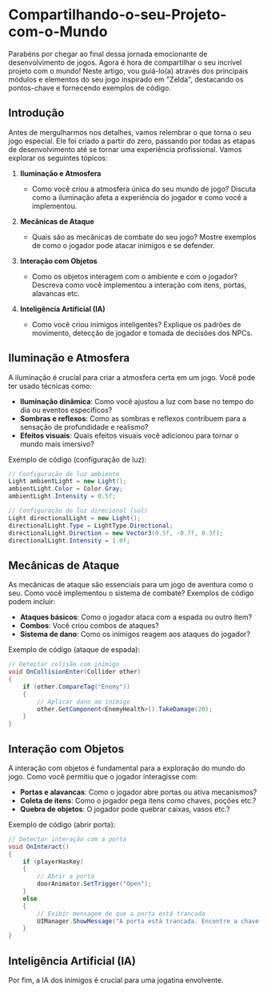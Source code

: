 # Compartilhando-o-seu-Projeto-com-o-Mundo

Parabéns por chegar ao final dessa jornada emocionante de desenvolvimento de jogos. Agora é hora de compartilhar o seu incrível projeto com o mundo! Neste artigo, vou guiá-lo(a) através dos principais módulos e elementos do seu jogo inspirado em "Zelda", destacando os pontos-chave e fornecendo exemplos de código.

## Introdução

Antes de mergulharmos nos detalhes, vamos relembrar o que torna o seu jogo especial. Ele foi criado a partir do zero, passando por todas as etapas de desenvolvimento até se tornar uma experiência profissional. Vamos explorar os seguintes tópicos:

1. **Iluminação e Atmosfera**
   - Como você criou a atmosfera única do seu mundo de jogo? Discuta como a iluminação afeta a experiência do jogador e como você a implementou.

2. **Mecânicas de Ataque**
   - Quais são as mecânicas de combate do seu jogo? Mostre exemplos de como o jogador pode atacar inimigos e se defender.

3. **Interação com Objetos**
   - Como os objetos interagem com o ambiente e com o jogador? Descreva como você implementou a interação com itens, portas, alavancas etc.

4. **Inteligência Artificial (IA)**
   - Como você criou inimigos inteligentes? Explique os padrões de movimento, detecção de jogador e tomada de decisões dos NPCs.

## Iluminação e Atmosfera

A iluminação é crucial para criar a atmosfera certa em um jogo. Você pode ter usado técnicas como:

- **Iluminação dinâmica**: Como você ajustou a luz com base no tempo do dia ou eventos específicos?
- **Sombras e reflexos**: Como as sombras e reflexos contribuem para a sensação de profundidade e realismo?
- **Efeitos visuais**: Quais efeitos visuais você adicionou para tornar o mundo mais imersivo?

Exemplo de código (configuração de luz):

```csharp
// Configuração de luz ambiente
Light ambientLight = new Light();
ambientLight.Color = Color.Gray;
ambientLight.Intensity = 0.5f;

// Configuração de luz direcional (sol)
Light directionalLight = new Light();
directionalLight.Type = LightType.Directional;
directionalLight.Direction = new Vector3(0.5f, -0.7f, 0.3f);
directionalLight.Intensity = 1.0f;
```

## Mecânicas de Ataque

As mecânicas de ataque são essenciais para um jogo de aventura como o seu. Como você implementou o sistema de combate? Exemplos de código podem incluir:

- **Ataques básicos**: Como o jogador ataca com a espada ou outro item?
- **Combos**: Você criou combos de ataques?
- **Sistema de dano**: Como os inimigos reagem aos ataques do jogador?

Exemplo de código (ataque de espada):

```csharp
// Detectar colisão com inimigo
void OnCollisionEnter(Collider other)
{
    if (other.CompareTag("Enemy"))
    {
        // Aplicar dano ao inimigo
        other.GetComponent<EnemyHealth>().TakeDamage(20);
    }
}
```

## Interação com Objetos

A interação com objetos é fundamental para a exploração do mundo do jogo. Como você permitiu que o jogador interagisse com:

- **Portas e alavancas**: Como o jogador abre portas ou ativa mecanismos?
- **Coleta de itens**: Como o jogador pega itens como chaves, poções etc.?
- **Quebra de objetos**: O jogador pode quebrar caixas, vasos etc.?

Exemplo de código (abrir porta):

```csharp
// Detectar interação com a porta
void OnInteract()
{
    if (playerHasKey)
    {
        // Abrir a porta
        doorAnimator.SetTrigger("Open");
    }
    else
    {
        // Exibir mensagem de que a porta está trancada
        UIManager.ShowMessage("A porta está trancada. Encontre a chave!");
    }
}
```

## Inteligência Artificial (IA)

Por fim, a IA dos inimigos é crucial para uma jogatina envolvente.
